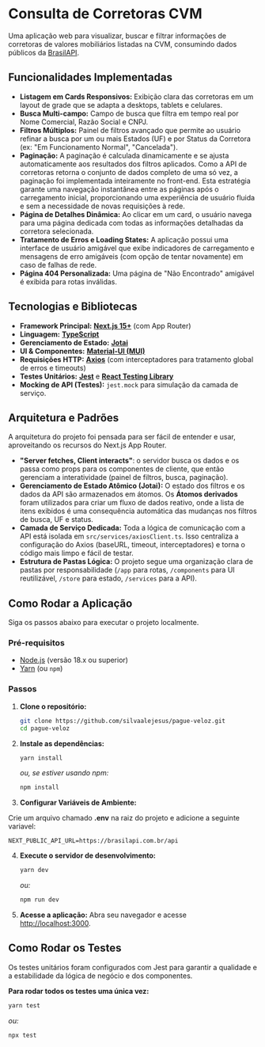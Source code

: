 # Consulta de Corretoras CVM

Uma aplicação web para visualizar, buscar e filtrar informações de corretoras de valores mobiliários listadas na CVM, consumindo dados públicos da [BrasilAPI](https://brasilapi.com.br/docs#tag/Corretoras).

## Funcionalidades Implementadas

- **Listagem em Cards Responsivos:** Exibição clara das corretoras em um layout de grade que se adapta a desktops, tablets e celulares.
- **Busca Multi-campo:** Campo de busca que filtra em tempo real por Nome Comercial, Razão Social e CNPJ.
- **Filtros Múltiplos:** Painel de filtros avançado que permite ao usuário refinar a busca por um ou mais Estados (UF) e por Status da Corretora (ex: "Em Funcionamento Normal", "Cancelada").
- **Paginação:** A paginação é calculada dinamicamente e se ajusta automaticamente aos resultados dos filtros aplicados. Como a API de corretoras retorna o conjunto de dados completo de uma só vez, a paginação foi implementada inteiramente no front-end. Esta estratégia garante uma navegação instantânea entre as páginas após o carregamento inicial, proporcionando uma experiência de usuário fluida e sem a necessidade de novas requisições à rede.
- **Página de Detalhes Dinâmica:** Ao clicar em um card, o usuário navega para uma página dedicada com todas as informações detalhadas da corretora selecionada.
- **Tratamento de Erros e Loading States:** A aplicação possui uma interface de usuário amigável que exibe indicadores de carregamento e mensagens de erro amigáveis (com opção de tentar novamente) em caso de falhas de rede.
- **Página 404 Personalizada:** Uma página de "Não Encontrado" amigável é exibida para rotas inválidas.

## Tecnologias e Bibliotecas

- **Framework Principal:** [**Next.js 15+**](https://nextjs.org/) (com App Router)
- **Linguagem:** [**TypeScript**](https://www.typescriptlang.org/)
- **Gerenciamento de Estado:** [**Jotai**](https://jotai.org/)
- **UI & Componentes:** [**Material-UI (MUI)**](https://mui.com/)
- **Requisições HTTP:** [**Axios**](https://axios-http.com/) (com interceptadores para tratamento global de erros e timeouts)
- **Testes Unitários:** [**Jest**](https://jestjs.io/) e [**React Testing Library**](https://testing-library.com/docs/react-testing-library/intro/)
- **Mocking de API (Testes):** `jest.mock` para simulação da camada de serviço.

## Arquitetura e Padrões

A arquitetura do projeto foi pensada para ser fácil de entender e usar, aproveitando os recursos do Next.js App Router.

- **"Server fetches, Client interacts"**: o servidor busca os dados e os passa como props para os componentes de cliente, que então gerenciam a interatividade (painel de filtros, busca, paginação).
- **Gerenciamento de Estado Atômico (Jotai):** O estado dos filtros e os dados da API são armazenados em átomos. Os **Átomos derivados** foram utilizados para criar um fluxo de dados reativo, onde a lista de itens exibidos é uma consequência automática das mudanças nos filtros de busca, UF e status.
- **Camada de Serviço Dedicada:** Toda a lógica de comunicação com a API está isolada em `src/services/axiosClient.ts`. Isso centraliza a configuração do Axios (baseURL, timeout, interceptadores) e torna o código mais limpo e fácil de testar.
- **Estrutura de Pastas Lógica:** O projeto segue uma organização clara de pastas por responsabilidade (`/app` para rotas, `/components` para UI reutilizável, `/store` para estado, `/services` para a API).

## Como Rodar a Aplicação

Siga os passos abaixo para executar o projeto localmente.

### Pré-requisitos

- [Node.js](https://nodejs.org/) (versão 18.x ou superior)
- [Yarn](https://yarnpkg.com/) (ou `npm`)

### Passos

1.  **Clone o repositório:**

    ```bash
    git clone https://github.com/silvaalejesus/pague-veloz.git
    cd pague-veloz
    ```

2.  **Instale as dependências:**

    ```bash
    yarn install
    ```

    _ou, se estiver usando npm:_

    ```bash
    npm install
    ```

3.  **Configurar Variáveis de Ambiente:**

Crie um arquivo chamado **.env** na raiz do projeto e adicione a seguinte variavel:

```
NEXT_PUBLIC_API_URL=https://brasilapi.com.br/api
```

4.  **Execute o servidor de desenvolvimento:**

    ```bash
    yarn dev
    ```

    _ou:_

    ```bash
    npm run dev
    ```

5.  **Acesse a aplicação:**
    Abra seu navegador e acesse [http://localhost:3000](https://www.google.com/search?q=http://localhost:3000).

## Como Rodar os Testes

Os testes unitários foram configurados com Jest para garantir a qualidade e a estabilidade da lógica de negócio e dos componentes.

**Para rodar todos os testes uma única vez:**

```bash
yarn test
```

_ou:_

```bash
npx test
```
